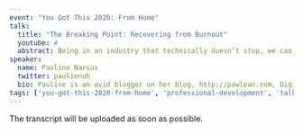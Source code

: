 ```yaml
---
event: "You Got This 2020: From Home"
talk:
  title: "The Breaking Point: Recovering from Burnout"
  youtube: #
  abstract: Being in an industry that technically doesn’t stop, we can all get caught up with chasing on what the next new shiny thing there is to learn or take part in. As someone who was keen and ambitious in “breaking through” the industry, I found myself thinly spread to a point that was unhealthy and potentially dangerous long-term. Burnout is real. In this talk, I’ll share experiences as well as tips on helping spot patterns that lead to burnout and how to deal with it before it gets out of hand.
speaker:
  name: Pauline Narvas
  twitter: paulienuh
  bio: Pauline is an avid blogger on her blog, http://pawlean.com, Digital Engineering Graduate at BT and Equality in Tech Advocate. 
tags: ['you-got-this-2020-from-home', 'professional-development', 'talk']
---
```


The transcript will be uploaded as soon as possible.